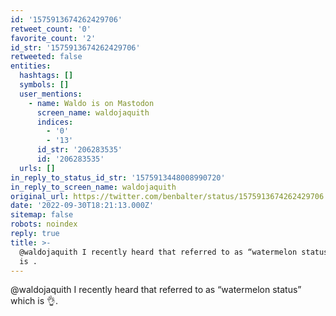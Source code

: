 ```yaml
---
id: '1575913674262429706'
retweet_count: '0'
favorite_count: '2'
id_str: '1575913674262429706'
retweeted: false
entities:
  hashtags: []
  symbols: []
  user_mentions:
    - name: Waldo is on Mastodon
      screen_name: waldojaquith
      indices:
        - '0'
        - '13'
      id_str: '206283535'
      id: '206283535'
  urls: []
in_reply_to_status_id_str: '1575913448008990720'
in_reply_to_screen_name: waldojaquith
original_url: https://twitter.com/benbalter/status/1575913674262429706
date: '2022-09-30T18:21:13.000Z'
sitemap: false
robots: noindex
reply: true
title: >-
  @waldojaquith I recently heard that referred to as “watermelon status” which
  is .
---
```


@waldojaquith I recently heard that referred to as “watermelon status” which is 👌.